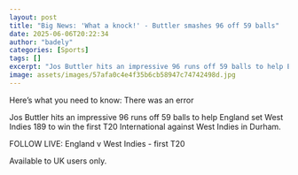 ```yaml
---
layout: post
title: "Big News: 'What a knock!' - Buttler smashes 96 off 59 balls"
date: 2025-06-06T20:22:34
author: "badely"
categories: [Sports]
tags: []
excerpt: "Jos Buttler hits an impressive 96 runs off 59 balls to help England set West Indies 189 to win the first T20 International against West Indies in Durh"
image: assets/images/57afa0c4e4f35b6cb58947c74742498d.jpg
---
```


Here’s what you need to know: There was an error

Jos Buttler hits an impressive 96 runs off 59 balls to help England set West Indies 189 to win the first T20 International against West Indies in Durham. 

FOLLOW LIVE: England v West Indies - first T20

Available to UK users only.

